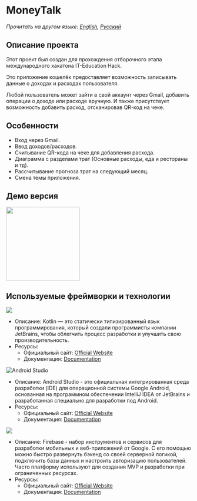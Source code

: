 
# MoneyTalk

_Прочитать на другом языке: [English](README.md), [Русский](README.ru.md)_

## Описание проекта

Этот проект был создан для прохождения отборочного этапа международного хакатона IT-Education Hack.

Это приложение кошелёк предоставляет возможность записывать данные о доходах и расходах пользователя.

Любой пользователь может зайти в свой аккаунт через Gmail, добавить операции о доходе или расходе вручную. И также присутствует возможность добавить расход, отсканировав QR-код на чеке.

## Особенности

- Вход через Gmail.
- Ввод доходов/расходов.
- Считывание QR-кода на чеке для добавления расхода.
- Диаграмма с разделами трат (Основные расходы, еда и рестораны и тд).
- Рассчитывание прогноза трат на следующий месяц.
- Смена темы приложения.

## Демо версия

<img src="app/src/main/res/drawable/demo/demo.gif" width="200" />

## Используемые фреймворки и технологии

<img src="https://img.shields.io/badge/kotlin-%230095D5.svg?&style=for-the-badge&logo=kotlin&logoColor=white"/>

* Описание: Kotlin — это статически типизированный язык программирования, который создали программисты компании JetBrains, чтобы облегчить процесс разработки и улучшить свою производительность.
* Ресурсы:
  * Официальный сайт: [Official Website](https://kotlinlang.org/)
  * Документация: [Documentation](https://kotlinlang.org/docs/home.html)

![Android Studio](https://img.shields.io/badge/android%20studio-346ac1?style=for-the-badge&logo=android%20studio&logoColor=white)

* Описание: Android Studio - это официальная интегрированная среда разработки (IDE) для операционной системы Google Android, основанная на программном обеспечении IntelliJ IDEA от JetBrains и разработанная специально для разработки под Android.
* Ресурсы:
  * Официальный сайт: [Official Website](https://developer.android.com/studio?hl=ru)
  * Документация: [Documentation](https://developer.android.com/develop?skip_cache=true%22%22)

<img src="https://img.shields.io/badge/firebase%20-%23039BE5.svg?&style=for-the-badge&logo=firebase"/>

* Описание: Firebase - набор инструментов и сервисов для разработки мобильных и веб-приложений от Google. С его помощью можно быстро развернуть бэкенд со своей серверной логикой, подключить базы данных и настроить авторизацию пользователей. Часто платформу используют для создания MVP и разработки при ограниченных ресурсах.
* Ресурсы:
  * Официальный сайт: [Official Website](https://firebase.google.com/)
  * Документация: [Documentation](https://firebase.google.com/docs?hl=ru)
